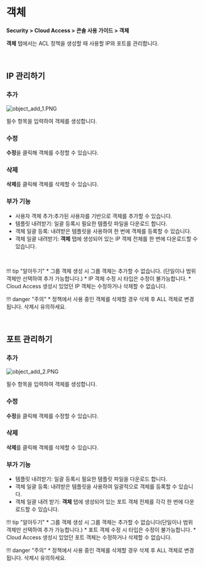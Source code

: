 # 객체

**Security > Cloud Access > 콘솔 사용 가이드 > 객체**

**객체** 탭에서는 ACL 정책을 생성할 때 사용할 IP와 포트를 관리합니다.

<br>

## IP 관리하기

### 추가

![object_add_1.PNG](https://kr1-api-object-storage.nhncloudservice.com/v1/AUTH_2acdfabf4efe4efc8a04c00b348110c9/cdn_origin/prod_cloud_access/2025.06.24/object_add_1.png)

필수 항목을 입력하여 객체를 생성합니다.

### 수정

**수정**을 클릭해 객체를 수정할 수 있습니다.

### 삭제

**삭제**를 클릭해 객체를 삭제할 수 있습니다.

### 부가 기능

* 사용자 객체 추가:추가된 사용자를 기반으로 객체를 추가할 수 있습니다.
* 템플릿 내려받기: 일괄 등록시 필요한 템플릿 파일을 다운로드 합니다.
* 객체 일괄 등록: 내려받은 템플릿을 사용하여 한 번에 객체를 등록할 수 있습니다.
* 객체 일괄 내려받기: **객체** 탭에 생성되어 있는 IP 객체 전체를 한 번에 다운로드할 수 있습니다.

<br>

!!! tip "알아두기"
    * 그룹 객체 생성 시 그룹 객체는 추가할 수 없습니다.
    (단일이나 범위 객체만 선택하여 추가 가능합니다.)
    * IP 객체 수정 시 타입은 수정이 불가능합니다.
    * Cloud Access 생성시 있었던 IP 객체는 수정하거나 삭제할 수 없습니다.

!!! danger "주의"
    * 정책에서 사용 중인 객체를 삭제할 경우 삭제 후 ALL 객체로 변경됩니다. 삭제시 유의하세요.

<br>

## 포트 관리하기

### 추가

![object_add_2.PNG](https://kr1-api-object-storage.nhncloudservice.com/v1/AUTH_2acdfabf4efe4efc8a04c00b348110c9/cdn_origin/prod_cloud_access/2025.06.24/object_add_2.png)

필수 항목을 입력하여 객체를 생성합니다.

### 수정

**수정**을 클릭해 객체를 수정할 수 있습니다.

### 삭제

**삭제**를 클릭해 객체를 삭제할 수 있습니다.

### 부가 기능

* 템플릿 내려받기: 일괄 등록시 필요한 템플릿 파일을 다운로드 합니다.
* 객체 일괄 등록: 내려받은 템플릿을 사용하여 일괄적으로 객체를 등록할 수 있습니다.
* 객체 일괄 내려 받기: **객체** 탭에 생성되어 있는 포트 객체 전체를 각각 한 번에 다운로드할 수 있습니다.


!!! tip "알아두기"
    * 그룹 객체 생성 시 그룹 객체는 추가할 수 없습니다(단일이나 범위 객체만 선택하여 추가 가능합니다.)
    * 포트 객체 수정 시 타입은 수정이 불가능합니다.
    * Cloud Access 생성시 있었던 포트 객체는 수정하거나 삭제할 수 없습니다.

!!! danger "주의"
    * 정책에서 사용 중인 객체를 삭제할 경우 삭제 후 ALL 객체로 변경됩니다. 삭제시 유의하세요.